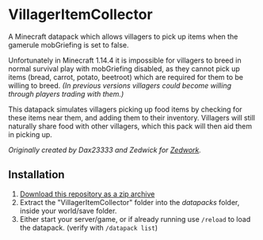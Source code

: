 # VillagerItemCollector
A Minecraft datapack which allows villagers to pick up items when the gamerule mobGriefing is set to false.

Unfortunately in Minecraft 1.14.4 it is impossible for villagers to breed in normal survival play with mobGriefing disabled, as they cannot pick up items (bread, carrot, potato, beetroot) which are required for them to be willing to breed. *(In previous versions villagers could become willing through players trading with them.)*

This datapack simulates villagers picking up food items by checking for these items near them, and adding them to their inventory. Villagers will still naturally share food with other villagers, which this pack will then aid them in picking up.

*Originally created by Dax23333 and Zedwick for [Zedwork](https://zedwork.co.uk).*

## Installation

1. [Download this repository as a zip archive](https://github.com/zedwick/VillagerItemCollector/archive/master.zip)
2. Extract the "VillagerItemCollector" folder into the *datapacks* folder, inside your world/save folder.
3. Either start your server/game, or if already running use `/reload` to load the datapack. (verify with `/datapack list`)
